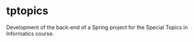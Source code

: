 # tptopics
Development of the back-end of a Spring project for the Special Topics in Informatics course.
